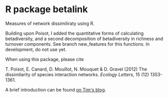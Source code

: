 # R package betalink

Measures of network dissimiliraty using R.

Building upon Poisot, I added the quantitative forms of calculating betadiversity, and a second decomposition of betadiversity in richness and turnover components. See branch new_features for this functions. In development, do not use yet.


When using this package, please cite

T. Poisot, E. Canard, D. Mouillot, N. Mouquet & D. Gravel (2012) The dissimilarity of species interaction networks. *Ecology Letters*, 15 (12) 1353-1361.

A brief introduction can be found [on Tim's blog][betablog].

[betablog]: http://timotheepoisot.fr/2012/09/24/measuring-beta-diversity-networks/
